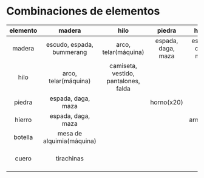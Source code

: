 # Combinaciones de elementos
| elemento |          madera           |                 hilo                 |       piedra       |       hierro       |          botella          |           cuero           |
|:--------:|:-------------------------:|:------------------------------------:|:------------------:|:------------------:|:-------------------------:|:-------------------------:|
|  madera  | escudo, espada, bummerang |         arco, telar(máquina)         | espada, daga, maza | espada, daga, maza | mesa de alquimia(máquina) |        tirachinas         |
|   hilo   |   arco, telar(máquina)    | camiseta, vestido, pantalones, falda |                    |                    |                           |                           |
|  piedra  |    espada, daga, maza     |                                      |     horno(x20)     |                    |                           |           onda            |
|  hierro  |    espada, daga, maza     |                                      |                    |      armadura      |                           |         armadura          |
| botella  | mesa de alquimia(máquina) |                                      |                    |                    |     pocion de botella     |                           |
|  cuero   |        tirachinas         |                                      |                    |                    |                           | carcaj, armadura, mochila |

